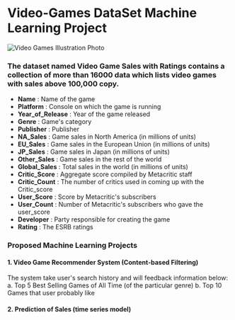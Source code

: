 # Video-Games DataSet Machine Learning Project 

![Video Games Illustration Photo](https://img.etimg.com/thumb/msid-79058608,width-1000,resizemode-4,imgsize-107012/the-journey-of-video-games.jpg)

### The dataset named Video Game Sales with Ratings contains a collection of more than 16000 data which lists video games with sales above 100,000 copy.

* **Name** : Name of the game
* **Platform** : Console on which the game is running
* **Year_of_Release** : Year of the game released
* **Genre** : Game's category
* **Publisher** : Publisher
* **NA_Sales** : Game sales in North America (in millions of units)
* **EU_Sales** : Game sales in the European Union (in millions of units)
* **JP_Sales** : Game sales in Japan (in millions of units)
* **Other_Sales** : Game sales in the rest of the world
* **Global_Sales** : Total sales in the world (in millions of units)
* **Critic_Score** : Aggregate score compiled by Metacritic staff
* **Critic_Count** : The number of critics used in coming up with the Critic_score
* **User_Score** : Score by Metacritic's subscribers
* **User_Count** : Number of Metacritic's subscribers who gave the user_score
* **Developer** : Party responsible for creating the game
* **Rating** : The ESRB ratings

### Proposed Machine Learning Projects

#### 1. Video Game Recommender System (Content-based Filtering)

The system take user's search history and will feedback information below: 
    a. Top 5 Best Selling Games of All Time (of the particular genre)
    b. Top 10 Games that user probably like

#### 2. Prediction of Sales (time series model)
